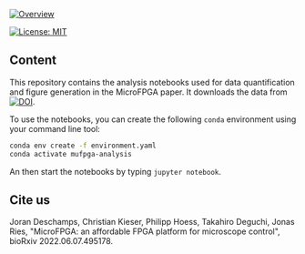 <a href="https://mufpga.github.io/"><img src="https://raw.githubusercontent.com/mufpga/mufpga.github.io/main/img/logo_title.png" alt="Overview"/>

</a>

[![License: MIT](https://img.shields.io/badge/License-MIT-blue.svg)](https://opensource.org/licenses/MIT)



## Content

This repository contains the analysis notebooks used for data quantification and figure generation in the MicroFPGA paper. It downloads the data from [![DOI](https://zenodo.org/badge/DOI/10.5281/zenodo.6518309.svg)](https://doi.org/10.5281/zenodo.6518309).

To use the notebooks, you can create the following `conda` environment using your command line tool:

``` bash
conda env create -f environment.yaml
conda activate mufpga-analysis
```

An then start the notebooks by typing `jupyter notebook`.


## Cite us
Joran Deschamps, Christian Kieser, Philipp Hoess, Takahiro Deguchi, Jonas Ries, "MicroFPGA: an affordable FPGA platform for microscope control",
bioRxiv 2022.06.07.495178.
